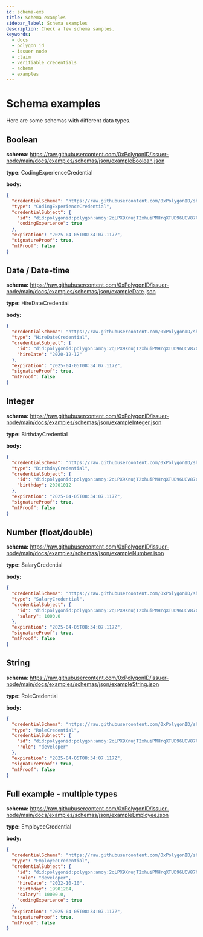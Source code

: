 ```yaml
---
id: schema-exs
title: Schema examples
sidebar_label: Schema examples
description: Check a few schema samples.
keywords:
  - docs
  - polygon id
  - issuer node
  - claim
  - verifiable credentials
  - schema
  - examples
---
```


# Schema examples

Here are some schemas with different data types.

## Boolean

**schema**: https://raw.githubusercontent.com/0xPolygonID/issuer-node/main/docs/examples/schemas/json/exampleBoolean.json

**type**: CodingExperienceCredential

**body:**

```json
{
  "credentialSchema": "https://raw.githubusercontent.com/0xPolygonID/sh-id-platform/adding-schema-examples/docs/examples/schemas/json/exampleBoolean.json",
  "type": "CodingExperienceCredential",
  "credentialSubject": {
    "id": "did:polygonid:polygon:amoy:2qLPX9XnujT2xhuiPMHrqXTUD96UCV87CtThRUZFQm",
    "codingExperience": true
  },
  "expiration": "2025-04-05T08:34:07.117Z",
  "signatureProof": true,
  "mtProof": false
}
```

## Date / Date-time

**schema:** https://raw.githubusercontent.com/0xPolygonID/issuer-node/main/docs/examples/schemas/json/exampleDate.json

**type:** HireDateCredential

**body:**

```json
{
  "credentialSchema": "https://raw.githubusercontent.com/0xPolygonID/sh-id-platform/adding-schema-examples/docs/examples/schemas/json/exampleDate.json",
  "type": "HireDateCredential",
  "credentialSubject": {
    "id": "did:polygonid:polygon:amoy:2qLPX9XnujT2xhuiPMHrqXTUD96UCV87CtThRUZFQm",
    "hireDate": "2020-12-12"
  },
  "expiration": "2025-04-05T08:34:07.117Z",
  "signatureProof": true,
  "mtProof": false
}
```

## Integer

**schema:** https://raw.githubusercontent.com/0xPolygonID/issuer-node/main/docs/examples/schemas/json/exampleInteger.json

**type:** BirthdayCredential

**body:**

```json
{
  "credentialSchema": "https://raw.githubusercontent.com/0xPolygonID/sh-id-platform/adding-schema-examples/docs/examples/schemas/json/exampleInteger.json",
  "type": "BirthdayCredential",
  "credentialSubject": {
    "id": "did:polygonid:polygon:amoy:2qLPX9XnujT2xhuiPMHrqXTUD96UCV87CtThRUZFQm",
    "birthday": 20201012
  },
  "expiration": "2025-04-05T08:34:07.117Z",
  "signatureProof": true,
  "mtProof": false
}
```

## Number (float/double)

**schema:** https://raw.githubusercontent.com/0xPolygonID/issuer-node/main/docs/examples/schemas/json/exampleNumber.json

**type:** SalaryCredential

**body:**

```json
{
  "credentialSchema": "https://raw.githubusercontent.com/0xPolygonID/sh-id-platform/adding-schema-examples/docs/examples/schemas/json/exampleNumber.json",
  "type": "SalaryCredential",
  "credentialSubject": {
    "id": "did:polygonid:polygon:amoy:2qLPX9XnujT2xhuiPMHrqXTUD96UCV87CtThRUZFQm",
    "salary": 1000.0
  },
  "expiration": "2025-04-05T08:34:07.117Z",
  "signatureProof": true,
  "mtProof": false
}
```

## String

**schema**: https://raw.githubusercontent.com/0xPolygonID/issuer-node/main/docs/examples/schemas/json/exampleString.json

**type:** RoleCredential

**body:**

```json
{
  "credentialSchema": "https://raw.githubusercontent.com/0xPolygonID/sh-id-platform/adding-schema-examples/docs/examples/schemas/json/exampleString.json",
  "type": "RoleCredential",
  "credentialSubject": {
    "id": "did:polygonid:polygon:amoy:2qLPX9XnujT2xhuiPMHrqXTUD96UCV87CtThRUZFQm",
    "role": "developer"
  },
  "expiration": "2025-04-05T08:34:07.117Z",
  "signatureProof": true,
  "mtProof": false
}
```

## Full example - multiple types

**schema:** https://raw.githubusercontent.com/0xPolygonID/issuer-node/main/docs/examples/schemas/json/exampleEmployee.json

**type:** EmployeeCredential

**body:**

```json
{
  "credentialSchema": "https://raw.githubusercontent.com/0xPolygonID/sh-id-platform/adding-schema-examples/docs/examples/schemas/json/exampleEmployee.json",
  "type": "EmployeeCredential",
  "credentialSubject": {
    "id": "did:polygonid:polygon:amoy:2qLPX9XnujT2xhuiPMHrqXTUD96UCV87CtThRUZFQm",
    "role": "developer",
    "hireDate": "2022-10-10",
    "birthday": 19901204,
    "salary": 10000.0,
    "codingExperience": true
  },
  "expiration": "2025-04-05T08:34:07.117Z",
  "signatureProof": true,
  "mtProof": false
}
```
